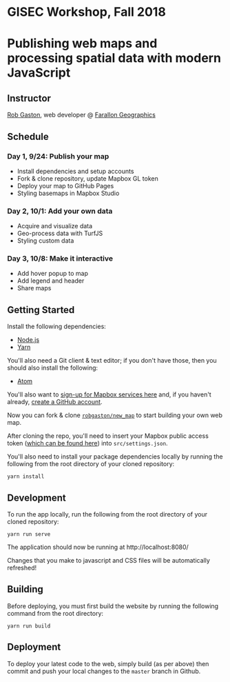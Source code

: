 # GISEC Workshop, Fall 2018 
# Publishing web maps and processing spatial data with modern JavaScript

## Instructor

[Rob Gaston](https://www.rgaston.com), web developer @ [Farallon Geographics](https://fargeo.com)

## Schedule

### Day 1, 9/24: Publish your map

- Install dependencies and setup accounts
- Fork & clone repository, update Mapbox GL token
- Deploy your map to GitHub Pages
- Styling basemaps in Mapbox Studio

### Day 2, 10/1: Add your own data

- Acquire and visualize data
- Geo-process data with TurfJS
- Styling custom data

### Day 3, 10/8: Make it interactive

- Add hover popup to map
- Add legend and header
- Share maps

## Getting Started
Install the following dependencies:
- [Node.js](https://nodejs.org/)
- [Yarn](https://yarnpkg.com/en/docs/install)

You'll also need a Git client & text editor; if you don't have those, then you should also install the following:
- [Atom](https://atom.io)

You'll also want to [sign-up for Mapbox services here](https://www.mapbox.com/signup/) and, if you haven't already, [create a GitHub account](https://github.com).

Now you can fork & clone [`robgaston/new_map`](https://github.com/robgaston/new_map) to start building your own web map.

After cloning the repo, you'll need to insert your Mapbox public access token ([which can be found here](https://www.mapbox.com/account/)) into `src/settings.json`.

You'll also need to install your package dependencies locally by running the following from the root directory of your cloned repository:
```
yarn install
```

## Development
To run the app locally, run the following from the root directory of your cloned repository:
```
yarn run serve
```

The application should now be running at http://localhost:8080/

Changes that you make to javascript and CSS files will be automatically refreshed!

## Building
Before deploying, you must first build the website by running the following command from the root directory: 
```
yarn run build
```

## Deployment
To deploy your latest code to the web, simply build (as per above) then commit and push your local changes to the `master` branch in Github.
